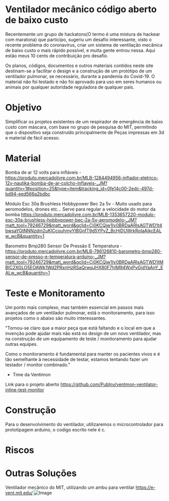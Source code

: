 # Ventilador mecânico código aberto de baixo custo

Recentemente um grupo de hackatons(O termo é uma mistura de hackear com maratona) que participo, sugeriu um desafio interessante, visto o recente problema do coronavírus, criar um sistema de ventilação mecânica de baixo custo o mais rápido possível, e muita gente entrou nessa. 
Aqui estão meus 10 cents de contribuição pro desafio.

Os planos, códigos, documentos e outros materiais contidos neste site destinam-se a facilitar o design e a construção de um protótipo de um ventilador pulmonar, se necessário, durante a pandemia do Covid-19. O material não foi testado e não foi aprovado para uso em seres humanos ou animais por qualquer autoridade reguladora de qualquer país.

# Objetivo

Simplificar os projetos existentes de um respirador de emergência de baixo custo com máscara, com base no grupo de pesquisa do MIT, permitindo que o dispositivo seja construído principalmente de Peças impressas em 3d e material de fácil acesso.

# Material
Bomba de ar 12 volts para infláveis -
https://produto.mercadolivre.com.br/MLB-1284494956-inflador-eletrico-12v-nautika-bomba-de-ar-colcho-inflaveis-_JM?quantity=1#position=25&type=item&tracking_id=0fe14c00-2edc-497d-bd94-eed566a2bdbc

Módulo Esc 30a Brushless Hobbypower Bec 2a 5v - Muito usado para aeromodelos, drones etc... Serve para regular a velocidade do motor da bomba
https://produto.mercadolivre.com.br/MLB-1353657220-modulo-esc-30a-brushless-hobbypower-bec-2a-5v-aeromodelo-_JM?matt_tool=79246729&matt_word&gclid=Cj0KCQjw1Iv0BRDaARIsAGTWD1t4bwsaYGtNNNzdm2uKlCcouhmyYlBGnfT9d5YPvZ_BcHjDUWrkRoIaAikcEALw_wcB&quantity=1

Barometro Bmp280 Sensor De Pressão E Temperatura - 
https://produto.mercadolivre.com.br/MLB-796126810-barometro-bmp280-sensor-de-presso-e-temperatura-arduino-_JM?matt_tool=79246729&matt_word&gclid=Cj0KCQjw1Iv0BRDaARIsAGTWD1tMBIC2XGLO5EOAWk1Wd2PRxnHzRSaQrwqJHX80F7hIM94WxPvGidYaAnY_EALw_wcB&quantity=1

# Teste e Monitoramento

Um ponto mais complexo, mas também essencial em passos mais avançados de um ventilador pulmonar, está o monitoramento, para isso projetos como o abaixo são muito interessantes.

"Tornou-se claro que a maior peça que está faltando e o local em que a invenção pode ajudar mais não está no design de um novo ventilador, mas na construção de um equipamento de teste / monitoramento para ajudar outras equipes.

Como o monitoramento é fundamental para manter os pacientes vivos e é tão semelhante à necessidade de testar, estamos tentando fazer um testador / monitor combinado." 
- Time da Ventimon

Link para o projeto aberto
https://github.com/PubInv/ventmon-ventilator-inline-test-monitor

# Construção

Para o desenvolvimento do ventilador, utilizaremos o microcontrolador para prototipagem arduino, o codigo escrito nele é c.

# Riscos

# Outras Soluções 

Ventilador mecânico do MIT, utilizando um ambu para ventilar
https://e-vent.mit.edu/
![Image](https://e-vent.mit.edu/wp-content/uploads/2020/03/LMB_3322-1-1024x684.jpg)
